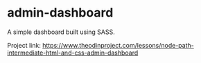 # admin-dashboard

A simple dashboard built using SASS.

Project link: https://www.theodinproject.com/lessons/node-path-intermediate-html-and-css-admin-dashboard